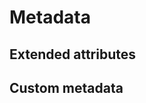 # Metadata
<!-- This file is referenced at least one time as "metadata.md" -->

## Extended attributes
<!-- This header is referenced at least one time as "#extended-attributes" -->

## Custom metadata
<!-- This header is referenced at least one time as "#custom-metadata" -->